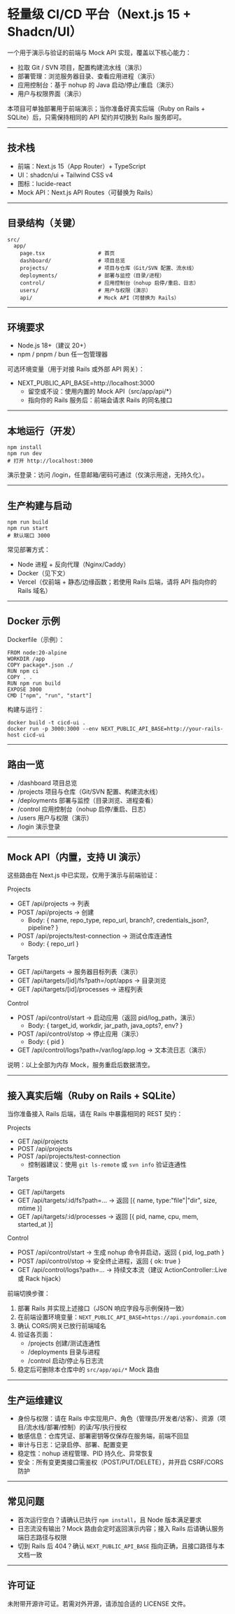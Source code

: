 # 轻量级 CI/CD 平台（Next.js 15 + Shadcn/UI）

一个用于演示与验证的前端与 Mock API 实现，覆盖以下核心能力：
- 拉取 Git / SVN 项目，配置构建流水线（演示）
- 部署管理：浏览服务器目录、查看应用进程（演示）
- 应用控制台：基于 nohup 的 Java 启动/停止/重启（演示）
- 用户与权限界面（演示）

本项目可单独部署用于前端演示；当你准备好真实后端（Ruby on Rails + SQLite）后，只需保持相同的 API 契约并切换到 Rails 服务即可。

---

## 技术栈
- 前端：Next.js 15（App Router）+ TypeScript
- UI：shadcn/ui + Tailwind CSS v4
- 图标：lucide-react
- Mock API：Next.js API Routes（可替换为 Rails）

---

## 目录结构（关键）
```
src/
  app/
    page.tsx                 # 首页
    dashboard/               # 项目总览
    projects/                # 项目与仓库（Git/SVN 配置、流水线）
    deployments/             # 部署与监控（目录/进程）
    control/                 # 应用控制台（nohup 启停/重启、日志）
    users/                   # 用户与权限（演示）
    api/                     # Mock API（可替换为 Rails）
```

---

## 环境要求
- Node.js 18+（建议 20+）
- npm / pnpm / bun 任一包管理器

可选环境变量（用于对接 Rails 或外部 API 网关）：
- NEXT_PUBLIC_API_BASE=http://localhost:3000
  - 留空或不设：使用内置的 Mock API（src/app/api/*）
  - 指向你的 Rails 服务后：前端会请求 Rails 的同名接口

---

## 本地运行（开发）
```
npm install
npm run dev
# 打开 http://localhost:3000
```

演示登录：访问 /login，任意邮箱/密码可通过（仅演示用途，无持久化）。

---

## 生产构建与启动
```
npm run build
npm run start
# 默认端口 3000
```

常见部署方式：
- Node 进程 + 反向代理（Nginx/Caddy）
- Docker（见下文）
- Vercel（仅前端 + 静态/边缘函数；若使用 Rails 后端，请将 API 指向你的 Rails 域名）

---

## Docker 示例
Dockerfile（示例）：
```
FROM node:20-alpine
WORKDIR /app
COPY package*.json ./
RUN npm ci
COPY . .
RUN npm run build
EXPOSE 3000
CMD ["npm", "run", "start"]
```
构建与运行：
```
docker build -t cicd-ui .
docker run -p 3000:3000 --env NEXT_PUBLIC_API_BASE=http://your-rails-host cicd-ui
```

---

## 路由一览
- /dashboard 项目总览
- /projects 项目与仓库（Git/SVN 配置、构建流水线）
- /deployments 部署与监控（目录浏览、进程查看）
- /control 应用控制台（nohup 启停/重启、日志）
- /users 用户与权限（演示）
- /login 演示登录

---

## Mock API（内置，支持 UI 演示）
这些路由在 Next.js 中已实现，仅用于演示与前端验证：

Projects
- GET /api/projects → 列表
- POST /api/projects → 创建
  - Body: { name, repo_type, repo_url, branch?, credentials_json?, pipeline? }
- POST /api/projects/test-connection → 测试仓库连通性
  - Body: { repo_url }

Targets
- GET /api/targets → 服务器目标列表（演示）
- GET /api/targets/[id]/fs?path=/opt/apps → 目录浏览
- GET /api/targets/[id]/processes → 进程列表

Control
- POST /api/control/start → 启动应用（返回 pid/log_path，演示）
  - Body: { target_id, workdir, jar_path, java_opts?, env? }
- POST /api/control/stop → 停止应用（演示）
  - Body: { pid }
- GET /api/control/logs?path=/var/log/app.log → 文本流日志（演示）

说明：以上全部为内存 Mock，服务重启后数据清空。

---

## 接入真实后端（Ruby on Rails + SQLite）
当你准备接入 Rails 后端，请在 Rails 中暴露相同的 REST 契约：

Projects
- GET /api/projects
- POST /api/projects
- POST /api/projects/test-connection
  - 控制器建议：使用 `git ls-remote` 或 `svn info` 验证连通性

Targets
- GET /api/targets
- GET /api/targets/:id/fs?path=...  → 返回 [{ name, type:"file"|"dir", size, mtime }]
- GET /api/targets/:id/processes     → 返回 [{ pid, name, cpu, mem, started_at }]

Control
- POST /api/control/start → 生成 nohup 命令并启动，返回 { pid, log_path }
- POST /api/control/stop  → 安全终止进程，返回 { ok: true }
- GET  /api/control/logs?path=... → 持续文本流（建议 ActionController::Live 或 Rack hijack）

前端切换步骤：
1) 部署 Rails 并实现上述接口（JSON 响应字段与示例保持一致）
2) 在前端设置环境变量：`NEXT_PUBLIC_API_BASE=https://api.yourdomain.com`
3) 确认 CORS/网关已放行前端域名
4) 验证各页面：
   - /projects 创建/测试连通性
   - /deployments 目录与进程
   - /control 启动/停止与日志流
5) 稳定后可删除本仓库中的 `src/app/api/*` Mock 路由

---

## 生产运维建议
- 身份与权限：请在 Rails 中实现用户、角色（管理员/开发者/访客）、资源（项目/流水线/部署/控制）的读/写/执行授权
- 敏感信息：仓库凭证、部署密钥等仅保存在服务端，前端不回显
- 审计与日志：记录启停、部署、配置变更
- 稳定性：nohup 进程管理、PID 持久化、异常恢复
- 安全：所有变更类接口需鉴权（POST/PUT/DELETE），并开启 CSRF/CORS 防护

---

## 常见问题
- 首次运行空白？请确认已执行 `npm install`，且 Node 版本满足要求
- 日志流没有输出？Mock 路由会定时返回演示内容；接入 Rails 后请确认服务端日志路径与权限
- 切到 Rails 后 404？确认 `NEXT_PUBLIC_API_BASE` 指向正确，且接口路径与本文档一致

---

## 许可证
未附带开源许可证。若需对外开源，请添加合适的 LICENSE 文件。